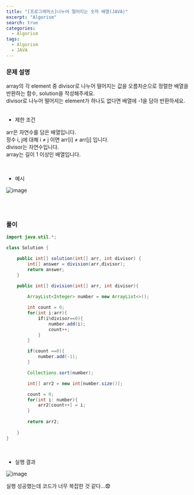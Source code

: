 ```yaml
---
title: "[프로그래머스]나누어 떨어지는 숫자 배열(JAVA)"
excerpt: "Algorism"
search: true
categories: 
  - Algorism
tags: 
  - Algorism
  - JAVA
---
```


### 문제 설명

array의 각 element 중 divisor로 나누어 떨어지는 값을 오름차순으로 정렬한 배열을 반환하는 함수, solution을 작성해주세요.<br>
divisor로 나누어 떨어지는 element가 하나도 없다면 배열에 -1을 담아 반환하세요.<br><br>

- 제한 조건 

arr은 자연수를 담은 배열입니다.<br>
정수 i, j에 대해 i ≠ j 이면 arr[i] ≠ arr[j] 입니다.<br>
divisor는 자연수입니다.<br>
array는 길이 1 이상인 배열입니다.<br>


<br>

- 예시 

![image](https://user-images.githubusercontent.com/73421820/116545862-e70cdd80-a92b-11eb-8b47-e03558afe86c.png)



<br><br>


### 풀이

```java
import java.util.*;

class Solution {

    public int[] solution(int[] arr, int divisor) {
        int[] answer = division(arr,divisor);
        return answer;
    }
    
    public int[] division(int[] arr, int divisor){

        ArrayList<Integer> number = new ArrayList<>();

        int count = 0;
        for(int i:arr){
            if(i%divisor==0){
                number.add(i);
                count++;
            }
        }

        if(count ==0){
            number.add(-1);
        }

        Collections.sort(number);

        int[] arr2 = new int[number.size()];

        count = 0;
        for(int i: number){
            arr2[count++] = i;
        }
 
        return arr2;
        
    }
}
```

<br>

- 실행 결과

![image](https://user-images.githubusercontent.com/73421820/116545929-f8ee8080-a92b-11eb-86fc-b0c9381ef24f.png)
<br>


실행 성공했는데 코드가 너무 복잡한 것 같다...😨

<br>

<br><br>



